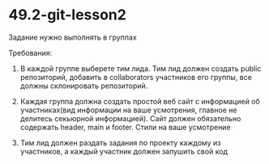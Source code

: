 # 49.2-git-lesson2


Задание нужно выполнять в группах

Требования:

1. В каждой группе выберете тим лида. Тим лид должен создать public репозиторий, добавить в collaborators участников его группы, все должны склонировать репозиторий.

2. Каждая группа должна создать простой веб сайт с информацией об участниках(вид информации на ваше усмотрения, главное не делитесь секьюрной информацией). Сайт должен обязательно содержать header, main и footer. Стили на ваше усмотрение

3. Тим лид должен раздать задания по проекту каждому из участников, а каждый участник должен запушить свой код